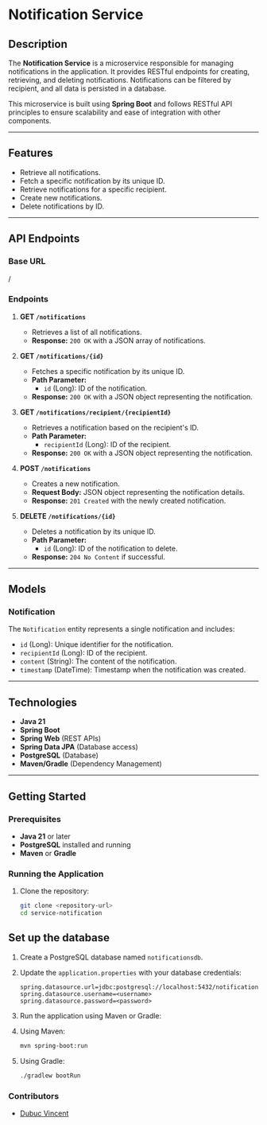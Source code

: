 # Notification Service

## Description
The **Notification Service** is a microservice responsible for managing notifications in the application. It provides RESTful endpoints for creating, retrieving, and deleting notifications. Notifications can be filtered by recipient, and all data is persisted in a database.

This microservice is built using **Spring Boot** and follows RESTful API principles to ensure scalability and ease of integration with other components.

---

## Features
- Retrieve all notifications.
- Fetch a specific notification by its unique ID.
- Retrieve notifications for a specific recipient.
- Create new notifications.
- Delete notifications by ID.

---

## API Endpoints

### Base URL
/


### Endpoints
1. **GET `/notifications`**
    - Retrieves a list of all notifications.
    - **Response:** `200 OK` with a JSON array of notifications.

2. **GET `/notifications/{id}`**
    - Fetches a specific notification by its unique ID.
    - **Path Parameter:**
        - `id` (Long): ID of the notification.
    - **Response:** `200 OK` with a JSON object representing the notification.

3. **GET `/notifications/recipient/{recipientId}`**
    - Retrieves a notification based on the recipient's ID.
    - **Path Parameter:**
        - `recipientId` (Long): ID of the recipient.
    - **Response:** `200 OK` with a JSON object representing the notification.

4. **POST `/notifications`**
    - Creates a new notification.
    - **Request Body:** JSON object representing the notification details.
    - **Response:** `201 Created` with the newly created notification.

5. **DELETE `/notifications/{id}`**
    - Deletes a notification by its unique ID.
    - **Path Parameter:**
        - `id` (Long): ID of the notification to delete.
    - **Response:** `204 No Content` if successful.

---

## Models

### Notification
The `Notification` entity represents a single notification and includes:
- `id` (Long): Unique identifier for the notification.
- `recipientId` (Long): ID of the recipient.
- `content` (String): The content of the notification.
- `timestamp` (DateTime): Timestamp when the notification was created.

---

## Technologies
- **Java 21**
- **Spring Boot**
- **Spring Web** (REST APIs)
- **Spring Data JPA** (Database access)
- **PostgreSQL** (Database)
- **Maven/Gradle** (Dependency Management)

---

## Getting Started

### Prerequisites
- **Java 21** or later
- **PostgreSQL** installed and running
- **Maven** or **Gradle**

### Running the Application
1. Clone the repository:
   ```bash
   git clone <repository-url>
   cd service-notification
    ```

## Set up the database

1. Create a PostgreSQL database named `notificationsdb`.
2. Update the `application.properties` with your database credentials:
   ```properties
   spring.datasource.url=jdbc:postgresql://localhost:5432/notificationsdb
   spring.datasource.username=<username>
   spring.datasource.password=<password>
    ```

3. Run the application using Maven or Gradle:
4. Using Maven:
   ```bash
   mvn spring-boot:run
    ```
5. Using Gradle:
    ```bash
   ./gradlew bootRun
    ```

### Contributors
- [Dubuc Vincent](https://github.com/VincentDub2)
